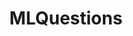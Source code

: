 ---
title: MLQuestions
crosslinks:
- MachineLearning
- learnmachinelearning
- learnpython
- statistics
- xkcd
- DeepLearningPapers
---